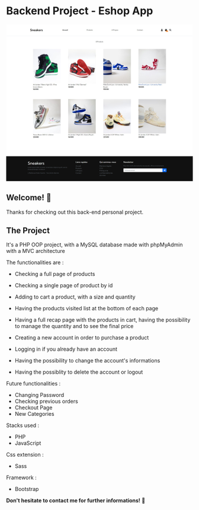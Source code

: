 # Backend Project - Eshop App

![Design preview for the Tip calculator app coding challenge](public/images/sneakers-website-preview.jpg)

## Welcome! 👋

Thanks for checking out this back-end personal project.

## The Project

It's a PHP OOP project, with a MySQL database made with phpMyAdmin with a MVC architecture

The functionalities are :
- Checking a full page of products
- Checking a single page of product by id
- Adding to cart a product, with a size and quantity
- Having the products visited list at the bottom of each page
- Having a full recap page with the products in cart, having the possibility to manage the quantity and to see the final price

- Creating a new account in order to purchase a product
- Logging in if you already have an account
- Having the possibility to change the account's informations
- Having the possiblity to delete the account or logout

Future functionalities :
- Changing Password
- Checking previous orders
- Checkout Page
- New Categories

Stacks used :
- PHP
- JavaScript

Css extension :
- Sass

Framework :
- Bootstrap
 
**Don't hesitate to contact me for further informations!** 🚀

